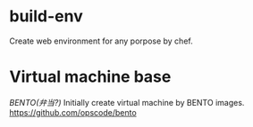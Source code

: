 build-env
=========

Create web environment for any porpose by chef.


Virtual machine base
=========
*BENTO(弁当?)*
Initially create virtual machine by BENTO images.
<https://github.com/opscode/bento>
